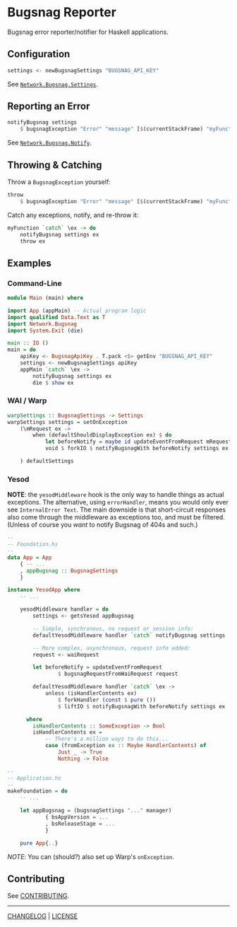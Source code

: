 # Bugsnag Reporter

Bugsnag error reporter/notifier for Haskell applications.

## Configuration

```hs
settings <- newBugsnagSettings "BUGSNAG_API_KEY"
```

See [`Network.Bugsnag.Settings`](#todo).

## Reporting an Error

```hs
notifyBugsnag settings
    $ bugsnagException "Error" "message" [$(currentStackFrame) "myFunction"]
```

See [`Network.Bugsnag.Notify`](#todo).

## Throwing & Catching

Throw a `BugsnagException` yourself:

```hs
throw
    $ bugsnagException "Error" "message" [$(currentStackFrame) "myFunction"]
```

Catch any exceptions, notify, and re-throw it:

```hs
myFunction `catch` \ex -> do
    notifyBugsnag settings ex
    throw ex
```

## Examples

### Command-Line

```hs
module Main (main) where

import App (appMain) -- Actual program logic
import qualified Data.Text as T
import Network.Bugsnag
import System.Exit (die)

main :: IO ()
main = do
    apiKey <- BugsnagApiKey . T.pack <$> getEnv "BUGSNAG_API_KEY"
    settings <- newBugsnagSettings apiKey
    appMain `catch` \ex ->
        notifyBugsnag settings ex
        die $ show ex
```

### WAI / Warp

```hs
warpSettings :: BugsnagSettings -> Settings
warpSettings settings = setOnException
    (\mRequest ex ->
        when (defaultShouldDisplayException ex) $ do
            let beforeNotify = maybe id updateEventFromRequest mRequest
            void $ forkIO $ notifyBugsnagWith beforeNotify settings ex

    ) defaultSettings
```

### Yesod

**NOTE**: the `yesodMiddleware` hook is the only way to handle things as actual
exceptions. The alternative, using `errorHandler`, means you would only ever see
`InternalError Text`. The main downside is that short-circuit responses also
come through the middleware as exceptions too, and must be filtered. (Unless of
course you *want* to notify Bugsnag of 404s and such.)

```hs
--
-- Foundation.hs
--
data App = App
    { -- ...
    , appBugsnag :: BugsnagSettings
    }

instance YesodApp where
    -- ...

    yesodMiddleware handler = do
        settings <- getsYesod appBugsnag

        -- Simple, synchronous, no request or session info:
        defaultYesodMiddleware handler `catch` notifyBugsnag settings

        -- More complex, asynchronous, request info added:
        request <- waiRequest

        let beforeNotify = updateEventFromRequest
                $ bugsnagRequestFromWaiRequest request

        defaultYesodMiddleware handler `catch` \ex ->
            unless (isHandlerContents ex)
                $ forkHandler (const $ pure ())
                $ liftIO $ notifyBugsnagWith beforeNotify settings ex

      where
        isHandlerContents :: SomeException -> Bool
        isHandlerContents ex =
            -- There's a million ways to do this...
            case (fromException ex :: Maybe HandlerContents) of
                Just _ -> True
                Nothing -> False

--
-- Application.hs
--
makeFoundation = do
    -- ...

    let appBugsnag = (bugsnagSettings "..." manager)
            { bsAppVersion = ...
            , bsReleaseStage = ...
            }

    pure App{..}
```

*NOTE*: You can (should?) also set up Warp's `onException`.

## Contributing

See [CONTRIBUTING](./CONTRIBUTING.md).

---

[CHANGELOG](./CHANGELOG.md) | [LICENSE](./LICENSE)
